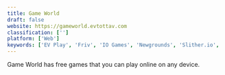 ```yaml
---
title: Game World
draft: false 
website: https://gameworld.evtottav.com
classification: ['']
platform: ['Web']
keywords: ['EV Play', 'Friv', 'IO Games', 'Newgrounds', 'Slither.io', 'SupeGames', 'TristanGames']
---
```

Game World has free games that you can play online on any device.